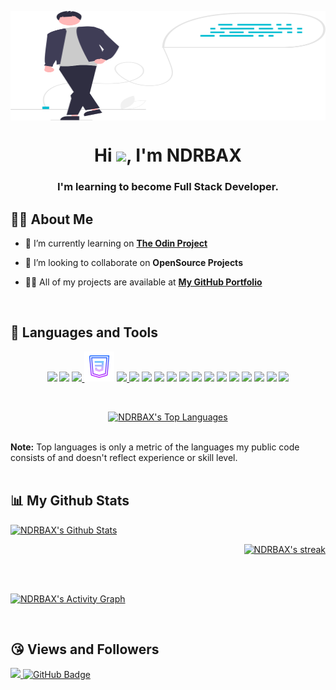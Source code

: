 <!--
**NDRBAX/NDRBAX** is a ✨ _special_ ✨ repository because its `README.md` (this file) appears on your GitHub profile.

Here are some ideas to get you started:

- 🔭 I’m currently working on ...
- 🌱 I’m currently learning ...
- 👯 I’m looking to collaborate on ...
- 🤔 I’m looking for help with ...
- 💬 Ask me about ...
- 📫 How to reach me: ...
- 😄 Pronouns: ...
- ⚡ Fun fact: ...
-->

<a href="#"><img width="100%" src="/main.svg" height="175px" align="center"/></a>

<h1 align="center">Hi <img src="https://raw.githubusercontent.com/MartinHeinz/MartinHeinz/master/wave.gif" width="30px">, I'm NDRBAX</h1>
<h3 align="center">I'm learning to become Full Stack Developer.</h3>


## 🙋‍♂️ About Me

- 🔭 I’m currently learning on **[The Odin Project](https://www.theodinproject.com/)**

- 👯 I’m looking to collaborate on **OpenSource Projects**

- 👨‍💻 All of my projects are available at **[My GitHub Portfolio](https://github.com/NDRBAX)**
  
</br>

## 🚀 Languages and Tools

<p align="center"> 
    <a href="https://code.visualstudio.com/" target="_blank"><img src="https://img.icons8.com/nolan/48/visual-studio-2019.png"/></a>
    <a href="" target="_blank"> <img src="https://img.icons8.com/nolan/48/github.png"/></a>
    <a href="https://www.w3.org/html/" target="_blank"> <img src="https://img.icons8.com/nolan/48/html-5.png"/> </a> 
    <a href="https://www.w3schools.com/css/" target="_blank"> <img src="/css3.png"/></a> 
    <a href="https://developer.mozilla.org/en-US/docs/Web/JavaScript" target="_blank"><img src="https://img.icons8.com/nolan/48/javascript.png"/> </a>
    <a href="https://developer.mozilla.org/en-US/docs/Learn/Tools_and_testing/Understanding_client-side_tools/Command_line" target="_blank"> <img src="https://img.icons8.com/nolan/48/source-code.png"/></a>
    <a href="https://docs.framasoft.org/fr/grav/markdown.html" target="_blank"> <img src="https://img.icons8.com/nolan/48/markdown.png"/></a>
    <a href="https://www.apple.com/fr/macos/monterey/" target="_blank"> <img src="https://img.icons8.com/nolan/48/mac-os.png"/></a>
    <a href="https://www.microsoft.com/windows/windows-10-specifications" target="_blank"> <img src="https://img.icons8.com/nolan/48/windows-10.png"/></a>
    <a href="https://www.linux.org/" target="_blank"> <img src="https://img.icons8.com/nolan/48/linux--v1.png"/></a>
    <a href="https://www.audacityteam.org/" target="_blank"><img src="https://img.icons8.com/nolan/48/audacity.png"/></a>
    <a href="https://krita.org/fr/" target="_blank"><img src="https://img.icons8.com/nolan/48/krita.png"/></a>
    <a href="https://www.gimp.org/" target="_blank"> <img src="https://img.icons8.com/nolan/48/gimp.png"/></a>
    <a href="https://www.apple.com/final-cut-pro/" target="_blank"> <img src="https://img.icons8.com/nolan/48/cute-cut-pro.png"/></a>
    <a href="https://www.adobe.com/" target="_blank"> <img src="https://img.icons8.com/nolan/48/adobe-after-effects.png"/></a>
    <a href="https://www.adobe.com/" target="_blank"><img src="https://img.icons8.com/nolan/48/adobe-photoshop.png"/></a>
    <a href="https://www.adobe.com/" target="_blank"><img src="https://img.icons8.com/nolan/48/adobe-audition--v1.png"/></a>
    <a href="https://www.adobe.com/" target="_blank"><img src="https://img.icons8.com/nolan/48/adobe-indesign.png"/></a>
</p>
<br/>
<p align="center"><a href="https://github.com/NDRBAX/github-readme-stats"><img alt="NDRBAX's Top Languages" src="https://github-readme-stats.vercel.app/api/top-langs/?username=NDRBAX&langs_count=8&count_private=true&layout=compact&theme=react&hide_border=true&bg_color=0D1117" /></a></p>
</br>
<b>Note:</b> Top languages is only a metric of the languages my public code consists of and doesn't reflect experience or skill level.
<br/>
<br/>

## 📊 My Github Stats
<p align="left">
    <a href="https://github.com/NDRBAX/github-readme-stats"><img alt="NDRBAX's Github Stats" src="https://github-readme-stats.vercel.app/api?username=NDRBAX&show_icons=true&count_private=true&theme=react&hide_border=true&bg_color=0D1117" /></a></p>
 <p align="right"><a href="https://github.com/NDRBAX/github-readme-streak-stats">
        <img title="🔥 Get streak stats for your profile at git.io/streak-stats" alt="NDRBAX's streak" src="https://github-readme-streak-stats.herokuapp.com/?user=NDRBAX&theme=black-ice&hide_border=true&stroke=0000&background=0D1117"/></a>

</p>

<br/>
<br/>

<a href="https://github.com/NDRBAX/github-readme-activity-graph"><img alt="NDRBAX's Activity Graph" src="https://activity-graph.herokuapp.com/graph?username=NDRBAX&bg_color=0D1117&color=5BCDEC&line=5BCDEC&point=FFFFFF&hide_border=true" /></a>

<br/>


<!-- ## Connect with me:
<p align="left">

<a href = "https://www.linkedin.com/in/NDRBAX/"><img src="https://img.icons8.com/fluent/48/000000/linkedin.png"/></a>
<a href = "https://twitter.com/NDRBAX"><img src="https://img.icons8.com/fluent/48/000000/twitter.png"/></a>
<a href = "https://www.instagram.com/NDRBAX/"><img src="https://img.icons8.com/fluent/48/000000/instagram-new.png"/></a>
<a href = "https://www.youtube.com/channel/NDRBAX"><img src="https://img.icons8.com/color/48/000000/youtube-play.png"/></a>

</p> -->

## :kissing_heart: Views and Followers
<a href="https://github.com/Meghna-DAS/github-profile-views-counter">
    <img src="https://komarev.com/ghpvc/?username=NDRBAX">
</a>
<a href="https://github.com/NDRBAX?tab=followers"><img src="https://img.shields.io/github/followers/NDRBAX?label=Followers&style=social" alt="GitHub Badge"></a>
